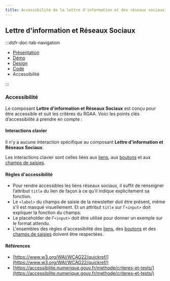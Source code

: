 ```yaml
---
title: Accessibilité de la lettre d'information et des réseaux sociaux
---
```


## Lettre d'information et Réseaux Sociaux

:::dsfr-doc-tab-navigation

- [Présentation](../index.md)
- [Démo](../demo/index.md)
- [Design](../design/index.md)
- [Code](../code/index.md)
- Accessibilité

:::

### Accessibilité

Le composant **Lettre d'information et Réseaux Sociaux** est conçu pour être accessible et suit les critères du RGAA. Voici les points clés d’accessibilité à prendre en compte :

#### Interactions clavier

Il n'y a aucune interaction spécifique au composant **Lettre d'information et Réseaux Sociaux**.

Les interactions clavier sont celles liées aux [liens](../../lien/accessibilite-du-lien), aux [boutons](../../bouton/accessibilite-du-bouton) et aux [champs de saisies](../../champ-de-saisie/accessibilite-du-champ-de-saisie).

#### Règles d'accessibilité

- Pour rendre accessibles les liens réseaux sociaux, il suffit de renseigner l’attribut `title` du lien de façon à ce qu’il indique explicitement sa fonction.
- Le `<label>` du champs de saisie de la newsletter doit être présent, même s'il est masqué visuellement. Et un attribut `title` sur l'`<input>` doit expliquer la fonction du champs.
- Le placeholder de l'`<input>` doit être utilisé pour donner un exemple sur le format attendu.
- L'ensembles des règles d'accessibilité des [liens](../../lien/accessibilite-du-lien), des [boutons](../../bouton/accessibilite-du-bouton) et des [champs de saisies](../../champ-de-saisie/accessibilite-du-champ-de-saisie) doivent être respectées.

#### Références

- [https://www.w3.org/WAI/WCAG22/quickref/](https://www.w3.org/WAI/WCAG22/quickref/)
- [https://accessibilite.numerique.gouv.fr/methode/criteres-et-tests/](https://accessibilite.numerique.gouv.fr/methode/criteres-et-tests/)
